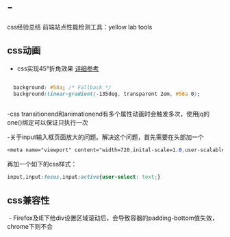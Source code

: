 # -
css经验总结 前端站点性能检测工具：yellow lab tools

## css动画

  - css实现45°折角效果 [详细参考](http://www.open-open.com/lib/view/open1451869384308.html)
```css

  background: #58a; /* Fallback */
  background:linear-gradient(-135deg, transparent 2em, #58a 0);
  
```
  -css transitionend和animationend有多个属性动画时会触发多次，使用jq的one()绑定可以保证只执行一次

  -关于input输入框页面放大的问题。解决这个问题，首先需要在头部加一个
  
  ```css
  <meta name="viewport" content="width=720,inital-scale=1.0,user-scalable=no;">
  ```
  
  再加一个如下的css样式：
  ```css
  input,input:focus,input:active{user-select: text;}
  ```
## css兼容性
  - Firefox及IE下给div设置区域滚动后，会导致容器的padding-bottom值失效，chrome下则不会
